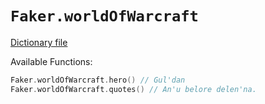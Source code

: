 # `Faker.worldOfWarcraft`

[Dictionary file](../src/main/resources/locales/en/world_of_warcraft.yml)

Available Functions:  
```kotlin
Faker.worldOfWarcraft.hero() // Gul'dan
Faker.worldOfWarcraft.quotes() // An'u belore delen'na.
```
